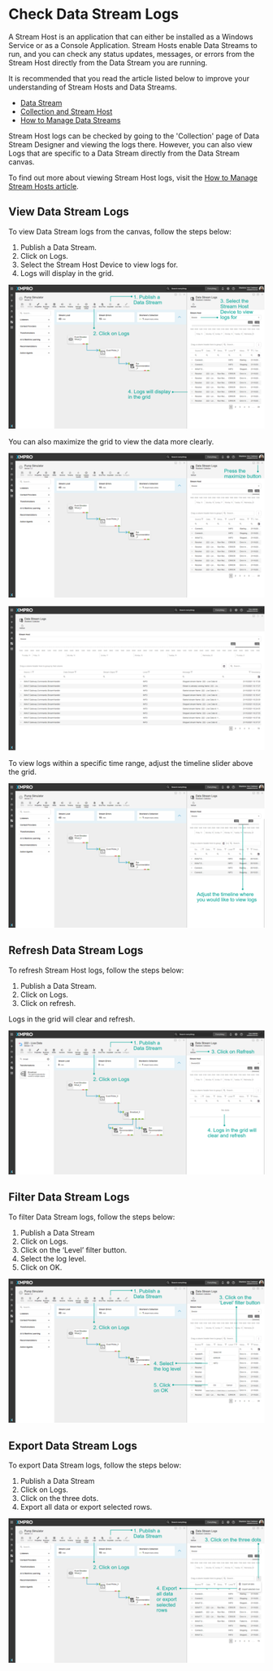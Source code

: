 # Check Data Stream Logs

A Stream Host is an application that can either be installed as a Windows Service or as a Console Application. Stream Hosts enable Data Streams to run, and you can check any status updates, messages, or errors from the Stream Host directly from the Data Stream you are running.

<!-- unsupported tag removed -->
It is recommended that you read the article listed below to improve your understanding of Stream Hosts and Data Streams.

* [Data Stream](../../concepts/data-stream/)
* [Collection and Stream Host](../../concepts/collection.md)
* [How to Manage Data Streams](manage-data-streams.md)
<!-- unsupported tag removed -->

Stream Host logs can be checked by going to the 'Collection' page of Data Stream Designer and viewing the logs there. However, you can also view Logs that are specific to a Data Stream directly from the Data Stream canvas.&#x20;

<!-- unsupported tag removed -->
To find out more about viewing Stream Host logs, visit the [How to Manage Stream Hosts article](../stream-host.md).&#x20;
<!-- unsupported tag removed -->

## View Data Stream Logs

To view Data Stream logs from the canvas, follow the steps below:

1. Publish a Data Stream.
2. Click on Logs.
3. Select the Stream Host Device to view logs for.
4. Logs will display in the grid.

![](<../../.gitbook/assets/Logs - View Logs.png>)

You can also maximize the grid to view the data more clearly.

![](<../../.gitbook/assets/Logs - max1.png>)

![](<../../.gitbook/assets/Logs - max2.png>)

To view logs within a specific time range, adjust the timeline slider above the grid.

![](<../../.gitbook/assets/Logs - timeline (2).png>)

## Refresh Data Stream Logs

To refresh Stream Host logs, follow the steps below:&#x20;

1. Publish a Data Stream.
2. Click on Logs.
3. Click on refresh.

Logs in the grid will clear and refresh.

![](<../../.gitbook/assets/Logs - refresh.png>)

## Filter Data Stream Logs

To filter Data Stream logs, follow the steps below:

1. Publish a Data Stream
2. Click on Logs.
3. Click on the ‘Level’ filter button.
4. Select the log level.
5. Click on OK.

![](<../../.gitbook/assets/Logs - filter.png>)

## Export Data Stream Logs

To export Data Stream logs, follow the steps below:

1. Publish a Data Stream
2. Click on Logs.
3. Click on the three dots.
4. Export all data or export selected rows.

![](<../../.gitbook/assets/Logs - export2.png>)
